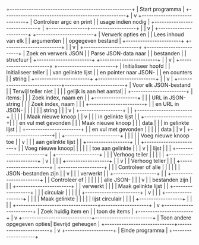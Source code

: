+---------------------------------------------------+
|                    Start programma               |
+---------------------------------------------------+
                           |
                           v
             +-----------------------------+
             | Controleer argc en print    |
             | usage indien nodig          |
             +-----------------------------+
                           |
          +----------------+-------------------+
          |                                    |
          v                                    |
+-----------------------+       +------------------------+
| Verwerk opties en     |       | Lees inhoud van elk    |
| argumenten            |       | opgegeven bestand      |
+-----------------------+       +------------------------+
          |                                    |
          v                                    |
+-----------------------+       +------------------------+
| Zoek en verwerk JSON  |       | Parse JSON-data naar   |
| bestanden             |       | structuur              |
+-----------------------+       +------------------------+
          |                                    |
          v                                    |
+-----------------------+       +------------------------+
| Initialiseer hoofd    |       | Initialiseer teller    |
| van gelinkte lijst    |       | en pointer naar JSON-  |
| en counters           |       | string                 |
+-----------------------+       +------------------------+
          |                                    |
          v                                    |
+-----------------------------+-------------------------+
| Voor elk JSON-bestand     | |    Terwijl teller niet  |
|                           | | gelijk is aan het aantal|
|   +-----------------------+ | items:                  |
|   | Zoek index, naam en   | |   +------------------+  |
|   | URL in JSON-string    | |   | Zoek index, naam |  |
|   +-----------------------+ |   | en URL in JSON-  |  |
|           |                 |   | string           |  |
|           v                 |   +------------------+  |
|   +-----------------------+ |           |             |
|   | Maak nieuwe knoop     | |           v             |
|   | in gelinkte lijst     | |   +--------------------+|
|   | en vul met gevonden   | |   | Maak nieuwe knoop   |
|   | data                  | |   | in gelinkte lijst   |
|   +-----------------------+ |   | en vul met gevonden |
|           |                 |   | data                |
|           v                 |   +--------------------+|
|   +-----------------------+ |           |             |
|   | Voeg nieuwe knoop toe | |           v             |
|   | aan gelinkte lijst    | |   +------------------+  |
|   +-----------------------+ |   | Voeg nieuwe knoop|  |
|           |                 |   | toe aan gelinkte |  |
|           v                 |   | lijst            |  |
|   +-----------------------+ |   +------------------+  |
|   | Verhoog teller        | |           |             |
|   +-----------------------+ |           v             |
|           |                 |   +------------------+  |
|           v                 |   | Verhoog teller   |  |
|   +-----------------------+ |   +------------------+  |
|   | Controleer of alle    | |           |             |
|   | JSON-bestanden zijn   | |           v             |
|   | verwerkt              | |   +------------------+  |
|   +-----------------------+ |   | Controleer of    |  |
|           |                 |   | alle JSON-       |  |
|           v                 |   | bestanden zijn   |  |
|   +-----------------------+ |   | verwerkt         |  |
|   | Maak gelinkte lijst   | |   +------------------+  |
|   | circulair             | |           |             |
|   +-----------------------+ |           v             |
|                             |   +------------------+  |
|                             |   | Maak gelinkte    |  |
|                             |   | lijst circulair  |  |
|                             |   +------------------+  |
|                             |                         |
+----------------------------------+--------------------+
                                             |
                                             v
                              +-----------------------+
                              | Zoek huidig item en   |
                              | toon de items         |
                              +-----------------------+
                                             |
                                             v
               +-----------------------------+------------------------+
               | Toon andere opgegeven opties| Bevrijd geheugen       |
               +-----------------------------+------------------------+
                                             |
                                             v
                                  +--------------------+
                                  |   Einde programma  |
                                  +--------------------+
